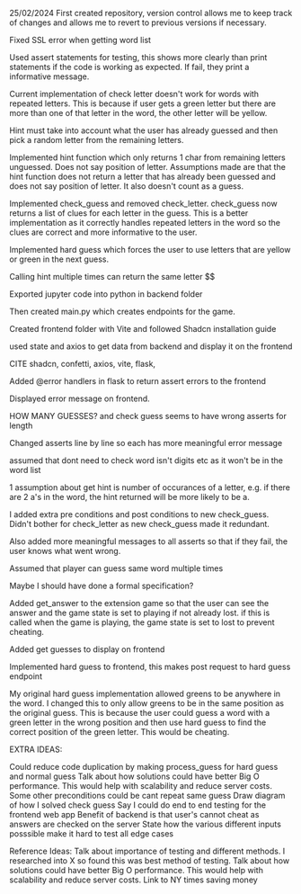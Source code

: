 25/02/2024
First created repository, version control allows me to keep track of changes and allows me to revert to previous versions if necessary. 

Fixed SSL error when getting word list

Used assert statements for testing, this shows more clearly than print statements if the code is working as expected. If fail, they print a informative message.

Current implementation of check letter doesn't work for words with repeated letters. This is because if user gets a green letter but there are more than one of that letter in the word, the other letter will be yellow.

Hint must take into account what the user has already guessed and then pick a random letter from the remaining letters.

Implemented hint function which only returns 1 char from remaining letters unguessed. Does not say position of letter. Assumptions made are that the hint function does not return a letter that has already been guessed and does not say position of letter. It also doesn't count as a guess.

Implemented check_guess and removed check_letter. check_guess now returns a list of clues for each letter in the guess. This is a better implementation as it correctly handles repeated letters in the word so the clues are correct and more informative to the user.

Implemented hard guess which forces the user to use letters that are yellow or green in the next guess.

Calling hint multiple times can return the same letter $$

Exported jupyter code into python in backend folder

Then created main.py which creates endpoints for the game.

Created frontend folder with Vite and followed Shadcn installation guide 

used state and axios to get data from backend and display it on the frontend

CITE shadcn, confetti, axios, vite, flask,

Added @error handlers in flask to return assert errors to the frontend

Displayed error message on frontend.

HOW MANY GUESSES? and check guess seems to have wrong asserts for length

Changed asserts line by line so each has more meaningful error message

assumed that dont need to check word isn't digits etc as it won't be in the word list

1 assumption about get hint is number of occurances of a letter, e.g. if there are 2 a's in the word, the hint returned will be more likely to be a.

I added extra pre conditions and post conditions to new check_guess. Didn't bother for check_letter as new check_guess made it redundant.

Also added more meaningful messages to all asserts so that if they fail, the user knows what went wrong.

Assumed that player can guess same word multiple times

Maybe I should have done a formal specification?

Added get_answer to the extension game so that the user can see the answer and the game state is set to playing if not already lost. if this is called when the game is playing, the game state is set to lost to prevent cheating.

Added get guesses to display on frontend

Implemented hard guess to frontend, this makes post request to hard guess endpoint

My original hard guess implementation allowed greens to be anywhere in the word. I changed this to only allow greens to be in the same position as the original guess. This is because the user could guess a word with a green letter in the wrong position and then use hard guess to find the correct position of the green letter. This would be cheating.

EXTRA IDEAS:

Could reduce code duplication by making process_guess for hard guess and normal guess
Talk about how solutions could have better Big O performance. This would help with scalability and reduce server costs.
Some other preconditions could be cant repeat same guess
Draw diagram of how I solved check guess
Say I could do end to end testing for the frontend web app
Benefit of backend is that user's cannot cheat as answers are checked on the server
State how the various different inputs posssible make it hard to test all edge cases


Reference Ideas:
Talk about importance of testing and different methods. I researched into X so found this was best method of testing.
Talk about how solutions could have better Big O performance. This would help with scalability and reduce server costs. Link to NY times saving money
